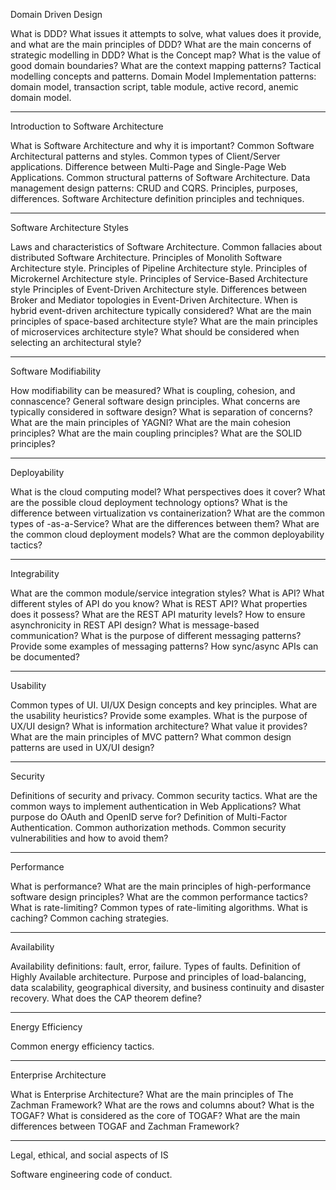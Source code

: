 Domain Driven Design

What is DDD? What issues it attempts to solve, what values does it provide, and what are the main principles of DDD?
What are the main concerns of strategic modelling in DDD?
What is the Concept map? What is the value of good domain boundaries?
What are the context mapping patterns?
Tactical modelling concepts and patterns.
Domain Model Implementation patterns: domain model, transaction script, table module, active record, anemic domain model.

_________________________________________________________________________________________________________________________

Introduction to Software Architecture

What is Software Architecture and why it is important?
Common Software Architectural patterns and styles.
Common types of Client/Server applications. Difference between Multi-Page and Single-Page Web Applications.
Common structural patterns of Software Architecture.
Data management design patterns: CRUD and CQRS. Principles, purposes, differences.
Software Architecture definition principles and techniques.


_________________________________________________________________________________________________________________________

Software Architecture Styles

Laws and characteristics of Software Architecture.
Common fallacies about distributed Software Architecture.
Principles of Monolith Software Architecture style.
Principles of Pipeline Architecture style.
Principles of Microkernel Architecture style.
Principles of Service-Based Architecture style
Principles of Event-Driven Architecture style.
Differences between Broker and Mediator topologies in Event-Driven Architecture.
When is hybrid event-driven architecture typically considered?
What are the main principles of space-based architecture style?
What are the main principles of microservices architecture style?
What should be considered when selecting an architectural style?


_________________________________________________________________________________________________________________________

Software Modifiability

How modifiability can be measured? What is coupling, cohesion, and connascence?
General software design principles.
What concerns are typically considered in software design? What is separation of concerns?
What are the main principles of YAGNI?
What are the main cohesion principles?
What are the main coupling principles?
What are the SOLID principles?


_________________________________________________________________________________________________________________________
Deployability

What is the cloud computing model? What perspectives does it cover?
What are the possible cloud deployment technology options?
What is the difference between virtualization vs containerization?
What are the common types of <Resource>-as-a-Service? What are the differences between them?
What are the common cloud deployment models?
What are the common deployability tactics?



_________________________________________________________________________________________________________________________
Integrability

What are the common module/service integration styles?
What is API? What different styles of API do you know?
What is REST API? What properties does it possess? What are the REST API maturity levels?
How to ensure asynchronicity in REST API design?
What is message-based communication?
What is the purpose of different messaging patterns? Provide some examples of messaging patterns?
How sync/async APIs can be documented?



_________________________________________________________________________________________________________________________
Usability

Common types of UI.
UI/UX Design concepts and key principles.
What are the usability heuristics? Provide some examples.
What is the purpose of UX/UI design?
What is information architecture? What value it provides?
What are the main principles of MVC pattern?
What common design patterns are used in UX/UI design?




_________________________________________________________________________________________________________________________
Security

Definitions of security and privacy. Common security tactics.
What are the common ways to implement authentication in Web Applications? What purpose do OAuth and OpenID serve for?
Definition of Multi-Factor Authentication.
Common authorization methods.
Common security vulnerabilities and how to avoid them?



_________________________________________________________________________________________________________________________

Performance

What is performance? What are the main principles of high-performance software design principles? What are the common performance tactics?
What is rate-limiting? Common types of rate-limiting algorithms.
What is caching? Common caching strategies.

_________________________________________________________________________________________________________________________

Availability

Availability definitions: fault, error, failure. Types of faults.
Definition of Highly Available architecture. Purpose and principles of load-balancing, data scalability, geographical diversity, and business continuity and disaster recovery.
What does the CAP theorem define?



_________________________________________________________________________________________________________________________
Energy Efficiency

Common energy efficiency tactics.



_________________________________________________________________________________________________________________________
Enterprise Architecture

What is Enterprise Architecture?
What are the main principles of The Zachman Framework? What are the rows and columns about?
What is the TOGAF? What is considered as the core of TOGAF? What are the main differences between TOGAF and Zachman Framework?


_________________________________________________________________________________________________________________________
Legal, ethical, and social aspects of IS

Software engineering code of conduct.
